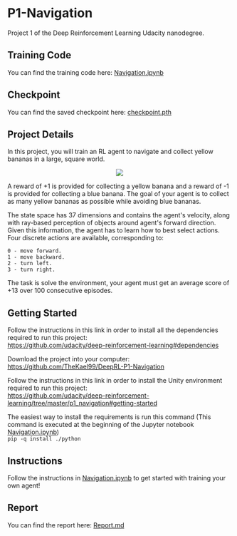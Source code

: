 # P1-Navigation

Project 1 of the Deep Reinforcement Learning Udacity nanodegree.

## Training Code

You can find the training code here: [Navigation.ipynb](Navigation.ipynb)

## Checkpoint

You can find the saved checkpoint here: [checkpoint.pth](checkpoint.pth)

## Project Details

In this project, you will train an RL agent to navigate and collect yellow bananas in a large, square world.

<p align="center">
 <img src="https://user-images.githubusercontent.com/10624937/42135619-d90f2f28-7d12-11e8-8823-82b970a54d7e.gif">
</p>

A reward of +1 is provided for collecting a yellow banana and a reward of -1 is provided for collecting a blue banana. The goal of your agent is to collect as many yellow bananas as possible while avoiding blue bananas.

The state space has 37 dimensions and contains the agent's velocity, along with ray-based perception of objects around agent's forward direction. Given this information, the agent has to learn how to best select actions. Four discrete actions are available, corresponding to:

    0 - move forward.
    1 - move backward.
    2 - turn left.
    3 - turn right.

The task is solve the environment, your agent must get an average score of +13 over 100 consecutive episodes.

## Getting Started

Follow the instructions in this link in order to install all the dependencies required to run this project:<br/>
<https://github.com/udacity/deep-reinforcement-learning#dependencies>

Download the project into your computer:<br/>
<https://github.com/TheKael99/DeepRL-P1-Navigation>

Follow the instructions in this link in order to install the Unity environment required to run this project:<br/>
<https://github.com/udacity/deep-reinforcement-learning/tree/master/p1_navigation#getting-started>

The easiest way to install the requirements is run this command (This command is executed at the beginning of the Jupyter notebook [Navigation.ipynb](Navigation.ipynb))<br/>
```pip -q install ./python```<br/>

## Instructions

Follow the instructions in [Navigation.ipynb](Navigation.ipynb) to get started with training your own agent!

## Report

You can find the report here: [Report.md](Report.md)
